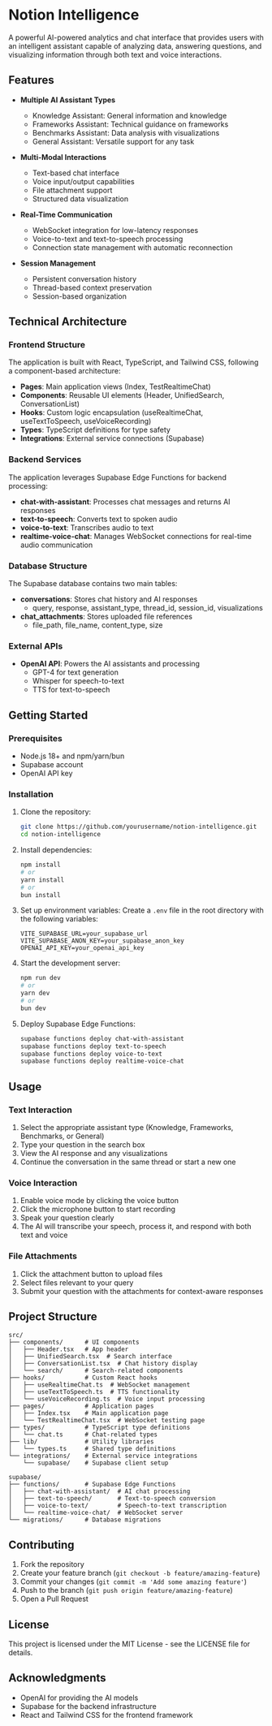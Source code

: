 # Notion Intelligence

A powerful AI-powered analytics and chat interface that provides users with an intelligent assistant capable of analyzing data, answering questions, and visualizing information through both text and voice interactions.

## Features

- **Multiple AI Assistant Types**
  - Knowledge Assistant: General information and knowledge
  - Frameworks Assistant: Technical guidance on frameworks
  - Benchmarks Assistant: Data analysis with visualizations
  - General Assistant: Versatile support for any task

- **Multi-Modal Interactions**
  - Text-based chat interface
  - Voice input/output capabilities
  - File attachment support
  - Structured data visualization

- **Real-Time Communication**
  - WebSocket integration for low-latency responses
  - Voice-to-text and text-to-speech processing
  - Connection state management with automatic reconnection

- **Session Management**
  - Persistent conversation history
  - Thread-based context preservation
  - Session-based organization

## Technical Architecture

### Frontend Structure

The application is built with React, TypeScript, and Tailwind CSS, following a component-based architecture:

- **Pages**: Main application views (Index, TestRealtimeChat)
- **Components**: Reusable UI elements (Header, UnifiedSearch, ConversationList)
- **Hooks**: Custom logic encapsulation (useRealtimeChat, useTextToSpeech, useVoiceRecording)
- **Types**: TypeScript definitions for type safety
- **Integrations**: External service connections (Supabase)

### Backend Services

The application leverages Supabase Edge Functions for backend processing:

- **chat-with-assistant**: Processes chat messages and returns AI responses
- **text-to-speech**: Converts text to spoken audio
- **voice-to-text**: Transcribes audio to text
- **realtime-voice-chat**: Manages WebSocket connections for real-time audio communication

### Database Structure

The Supabase database contains two main tables:

- **conversations**: Stores chat history and AI responses
  - query, response, assistant_type, thread_id, session_id, visualizations
- **chat_attachments**: Stores uploaded file references
  - file_path, file_name, content_type, size

### External APIs

- **OpenAI API**: Powers the AI assistants and processing
  - GPT-4 for text generation
  - Whisper for speech-to-text
  - TTS for text-to-speech

## Getting Started

### Prerequisites

- Node.js 18+ and npm/yarn/bun
- Supabase account
- OpenAI API key

### Installation

1. Clone the repository:
   ```bash
   git clone https://github.com/yourusername/notion-intelligence.git
   cd notion-intelligence
   ```

2. Install dependencies:
   ```bash
   npm install
   # or
   yarn install
   # or
   bun install
   ```

3. Set up environment variables:
   Create a `.env` file in the root directory with the following variables:
   ```
   VITE_SUPABASE_URL=your_supabase_url
   VITE_SUPABASE_ANON_KEY=your_supabase_anon_key
   OPENAI_API_KEY=your_openai_api_key
   ```

4. Start the development server:
   ```bash
   npm run dev
   # or
   yarn dev
   # or
   bun dev
   ```

5. Deploy Supabase Edge Functions:
   ```bash
   supabase functions deploy chat-with-assistant
   supabase functions deploy text-to-speech
   supabase functions deploy voice-to-text
   supabase functions deploy realtime-voice-chat
   ```

## Usage

### Text Interaction

1. Select the appropriate assistant type (Knowledge, Frameworks, Benchmarks, or General)
2. Type your question in the search box
3. View the AI response and any visualizations
4. Continue the conversation in the same thread or start a new one

### Voice Interaction

1. Enable voice mode by clicking the voice button
2. Click the microphone button to start recording
3. Speak your question clearly
4. The AI will transcribe your speech, process it, and respond with both text and voice

### File Attachments

1. Click the attachment button to upload files
2. Select files relevant to your query
3. Submit your question with the attachments for context-aware responses

## Project Structure

```
src/
├── components/      # UI components
│   ├── Header.tsx   # App header
│   ├── UnifiedSearch.tsx  # Search interface
│   ├── ConversationList.tsx  # Chat history display
│   └── search/      # Search-related components
├── hooks/           # Custom React hooks
│   ├── useRealtimeChat.ts  # WebSocket management
│   ├── useTextToSpeech.ts  # TTS functionality
│   └── useVoiceRecording.ts  # Voice input processing
├── pages/           # Application pages
│   ├── Index.tsx    # Main application page
│   └── TestRealtimeChat.tsx  # WebSocket testing page
├── types/           # TypeScript type definitions
│   └── chat.ts      # Chat-related types
├── lib/             # Utility libraries
│   └── types.ts     # Shared type definitions
└── integrations/    # External service integrations
    └── supabase/    # Supabase client setup

supabase/
├── functions/       # Supabase Edge Functions
│   ├── chat-with-assistant/  # AI chat processing
│   ├── text-to-speech/       # Text-to-speech conversion
│   ├── voice-to-text/        # Speech-to-text transcription
│   └── realtime-voice-chat/  # WebSocket server
└── migrations/      # Database migrations
```

## Contributing

1. Fork the repository
2. Create your feature branch (`git checkout -b feature/amazing-feature`)
3. Commit your changes (`git commit -m 'Add some amazing feature'`)
4. Push to the branch (`git push origin feature/amazing-feature`)
5. Open a Pull Request

## License

This project is licensed under the MIT License - see the LICENSE file for details.

## Acknowledgments

- OpenAI for providing the AI models
- Supabase for the backend infrastructure
- React and Tailwind CSS for the frontend framework
